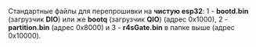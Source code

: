 Стандартные файлы для перепрошивки на **чистую esp32**: 1 - **bootd.bin** (загрузчик **DIO**) или же **bootq** (загрузчик **QIO**) (адрес 0x1000), 2 - **partition.bin** (адрес 0x8000) и 3 - **r4sGate.bin** в папке выше (адрес 0x10000).
